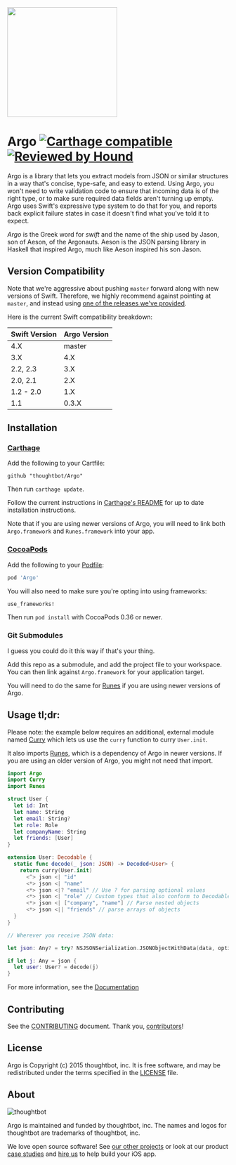 <img src="https://raw.githubusercontent.com/thoughtbot/Argo/master/web/Logo.png" width="250" />

# Argo [![Carthage compatible](https://img.shields.io/badge/Carthage-compatible-4BC51D.svg?style=flat)](https://github.com/Carthage/Carthage) [![Reviewed by Hound](https://img.shields.io/badge/Reviewed_by-Hound-8E64B0.svg)](https://houndci.com)

Argo is a library that lets you extract models from JSON or similar structures in
a way that's concise, type-safe, and easy to extend. Using Argo, you won't need
to write validation code to ensure that incoming data is of the right type, or
to make sure required data fields aren't turning up empty. Argo uses Swift's
expressive type system to do that for you, and reports back explicit failure
states in case it doesn't find what you've told it to expect.

_Argo_ is the Greek word for _swift_ and the name of the ship used by Jason, son
of Aeson, of the Argonauts. Aeson is the JSON parsing library in Haskell that
inspired Argo, much like Aeson inspired his son Jason.

## Version Compatibility

Note that we're aggressive about pushing `master` forward along with new
versions of Swift. Therefore, we highly recommend against pointing at `master`,
and instead using [one of the releases we've provided][releases].

Here is the current Swift compatibility breakdown:

| Swift Version | Argo Version |
| ------------- | ------------ |
| 4.X           | master       |
| 3.X           | 4.X          |
| 2.2, 2.3      | 3.X          |
| 2.0, 2.1      | 2.X          |
| 1.2 - 2.0     | 1.X          |
| 1.1           | 0.3.X        |

[releases]: https://github.com/thoughtbot/Argo/releases

## Installation

### [Carthage]

[Carthage]: https://github.com/Carthage/Carthage

Add the following to your Cartfile:

```
github "thoughtbot/Argo"
```

Then run `carthage update`.

Follow the current instructions in [Carthage's README][carthage-installation]
for up to date installation instructions.

Note that if you are using newer versions of Argo, you will need to link both
`Argo.framework` and `Runes.framework` into your app.

[carthage-installation]: https://github.com/Carthage/Carthage#adding-frameworks-to-an-application

### [CocoaPods]

[CocoaPods]: http://cocoapods.org

Add the following to your [Podfile](http://guides.cocoapods.org/using/the-podfile.html):

```ruby
pod 'Argo'
```

You will also need to make sure you're opting into using frameworks:

```ruby
use_frameworks!
```

Then run `pod install` with CocoaPods 0.36 or newer.

### Git Submodules

I guess you could do it this way if that's your thing.

Add this repo as a submodule, and add the project file to your workspace. You
can then link against `Argo.framework` for your application target.

You will need to do the same for [Runes] if you are using newer versions of
Argo.

[Runes]: https://github.com/thoughtbot/Runes

## Usage tl;dr:

Please note: the example below requires an additional, external module named
[Curry](https://github.com/thoughtbot/Curry) which lets us use the `curry`
function to curry `User.init`.

It also imports [Runes], which is a dependency of Argo in newer versions. If
you are using an older version of Argo, you might not need that import.

```swift
import Argo
import Curry
import Runes

struct User {
  let id: Int
  let name: String
  let email: String?
  let role: Role
  let companyName: String
  let friends: [User]
}

extension User: Decodable {
  static func decode(_ json: JSON) -> Decoded<User> {
    return curry(User.init)
      <^> json <| "id"
      <*> json <| "name"
      <*> json <|? "email" // Use ? for parsing optional values
      <*> json <| "role" // Custom types that also conform to Decodable just work
      <*> json <| ["company", "name"] // Parse nested objects
      <*> json <|| "friends" // parse arrays of objects
  }
}

// Wherever you receive JSON data:

let json: Any? = try? NSJSONSerialization.JSONObjectWithData(data, options: [])

if let j: Any = json {
  let user: User? = decode(j)
}
```

For more information, see the [Documentation](Documentation/)

## Contributing

See the [CONTRIBUTING] document. Thank you, [contributors]!

[CONTRIBUTING]: CONTRIBUTING.md
[contributors]: https://github.com/thoughtbot/Argo/graphs/contributors

## License

Argo is Copyright (c) 2015 thoughtbot, inc. It is free software, and may be
redistributed under the terms specified in the [LICENSE] file.

[LICENSE]: /LICENSE

## About

![thoughtbot](http://presskit.thoughtbot.com/images/thoughtbot-logo-for-readmes.svg)

Argo is maintained and funded by thoughtbot, inc. The names and logos for
thoughtbot are trademarks of thoughtbot, inc.

We love open source software! See [our other projects][community] or look at
our product [case studies] and [hire us][hire] to help build your iOS app.

[community]: https://thoughtbot.com/community?utm_source=github
[case studies]: https://thoughtbot.com/work?utm_source=github
[hire]: https://thoughtbot.com/hire-us?utm_source=github

